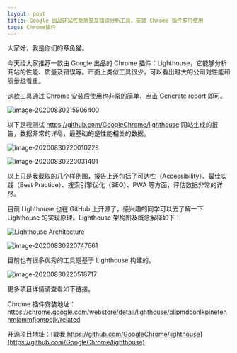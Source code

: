 ```yaml
---
layout: post
title: Google 出品网站性能质量及错误分析工具，安装 Chrome 插件即可使用
tags: Chrome插件
---
```


大家好，我是你们的章鱼猫。

今天给大家推荐一款由 Google 出品的 Chrome 插件：Lighthouse，它能够分析网站的性能、质量及错误等。市面上类似工具很少，可以看出越大的公司对性能和质量越看重。

这款工具通过 Chrome 安装后使用也非常的简单，点击 Generate report 即可。

![image-20200830215906400](https://7465-test-3c9b5e-1-1301419220.tcb.qcloud.la/mac_github_images/compress_image-20200830215906400.png)

以下是我测试   https://github.com/GoogleChrome/lighthouse   网站生成的报告，数据非常的详尽，最基础的是性能相关的数据。

![image-20200830220010228](https://7465-test-3c9b5e-1-1301419220.tcb.qcloud.la/mac_github_images/compress_image-20200830220010228.png)

![image-20200830220031401](https://7465-test-3c9b5e-1-1301419220.tcb.qcloud.la/mac_github_images/compress_image-20200830220031401.png)

以上只是我截取的几个样例图，报告上还包括了可达性（Accessibility）、最佳实践（Best Practice）、搜索引擎优化（SEO）、PWA 等方面，评估数据非常的详尽。 

目前 Lighthouse 也在 GitHub 上开源了，感兴趣的同学可以去了解一下 Lighthouse 的实现原理。Lighthouse 架构图及概念解释如下：

![Lighthouse Architecture](https://7465-test-3c9b5e-1-1301419220.tcb.qcloud.la/mac_github_images/compress_architecture.png)

![image-20200830220747661](https://7465-test-3c9b5e-1-1301419220.tcb.qcloud.la/mac_github_images/compress_image-20200830220747661.png)

目前也有很多优秀的工具是基于 Lighthouse 构建的。

![image-20200830220518717](https://7465-test-3c9b5e-1-1301419220.tcb.qcloud.la/mac_github_images/compress_image-20200830220518717.png)

更多项目详情请查看如下链接。

Chrome 插件安装地址：https://chrome.google.com/webstore/detail/lighthouse/blipmdconlkpinefehnmjammfjpmpbjk/related

开源项目地址：[戳我 https://github.com/GoogleChrome/lighthouse](https://github.com/GoogleChrome/lighthouse)

